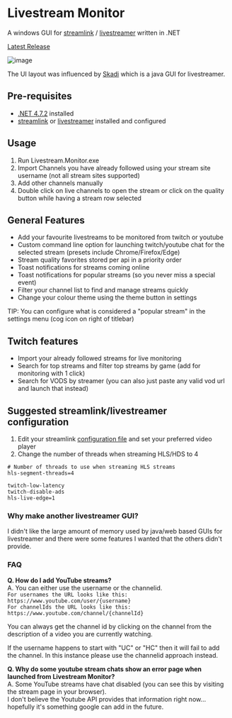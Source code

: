 # Livestream Monitor
A windows GUI for [streamlink](https://streamlink.github.io/) / [livestreamer](http://docs.livestreamer.io/install.html#windows-binaries) written in .NET

[Latest Release](https://github.com/laurencee/Livestream.Monitor/releases/latest)

![image](https://cloud.githubusercontent.com/assets/3850553/12476536/b701f96c-c075-11e5-8bdd-45237f94f812.png)

The UI layout was influenced by [Skadi](https://github.com/s1mpl3x/skadi) which is a java GUI for livestreamer.

## Pre-requisites
* [.NET 4.7.2](https://dotnet.microsoft.com/download/dotnet-framework/net472) installed
* [streamlink](https://github.com/streamlink/streamlink) or [livestreamer](http://docs.livestreamer.io/install.html#windows-binaries) installed and configured

## Usage
1. Run Livestream.Monitor.exe
2. Import Channels you have already followed using your stream site username (not all stream sites supported)
3. Add other channels manually
4. Double click on live channels to open the stream or click on the quality button while having a stream row selected

## General Features
* Add your favourite livestreams to be monitored from twitch or youtube
* Custom command line option for launching twitch/youtube chat for the selected stream (presets include Chrome/Firefox/Edge)
* Stream quality favorites stored per api in a priority order
* Toast notifications for streams coming online
* Toast notifications for popular streams (so you never miss a special event)
* Filter your channel list to find and manage streams quickly
* Change your colour theme using the theme button in settings


TIP: You can configure what is considered a "popular stream" in the settings menu (cog icon on right of titlebar)

## Twitch features
* Import your already followed streams for live monitoring
* Search for top streams and filter top streams by game (add for monitoring with 1 click)
* Search for VODS by streamer (you can also just paste any valid vod url and launch that instead)

## Suggested streamlink/livestreamer configuration
1. Edit your streamlink [configuration file](https://streamlink.github.io/cli.html#configuration-file) and set your preferred video player
2. Change the number of threads when streaming HLS/HDS to 4
```
# Number of threads to use when streaming HLS streams
hls-segment-threads=4

twitch-low-latency
twitch-disable-ads
hls-live-edge=1
```

### Why make another livestreamer GUI?
I didn't like the large amount of memory used by java/web based GUIs for livestreamer and there were some features I wanted that the others didn't provide.

### FAQ
**Q. How do I add YouTube streams?**  
A. You can either use the username or the channelid.  
`For usernames the URL looks like this: https://www.youtube.com/user/{username}`  
`For channelIds the URL looks like this: https://www.youtube.com/channel/{channelId}`  

You can always get the channel id by clicking on the channel from the description of a video you are currently watching.

If the username happens to start with "UC" or "HC" then it will fail to add the channel. In this instance please use the channelid approach instead.

**Q. Why do some youtube stream chats show an error page when launched from Livestream Monitor?**  
A. Some YouTube streams have chat disabled (you can see this by visiting the stream page in your browser).  
I don't believe the Youtube API provides that information right now... hopefully it's something google can add in the future.
